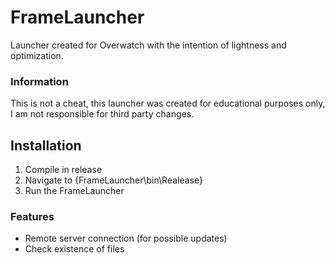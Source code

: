# FrameLauncher
Launcher created for Overwatch with the intention of lightness and optimization.

### Information
This is not a cheat, this launcher was created for educational purposes only, I am not responsible for third party changes.

## Installation
1. Compile in release
2. Navigate to {FrameLauncher\bin\Realease\}
3. Run the FrameLauncher

### Features
- Remote server connection (for possible updates)
- Check existence of files
